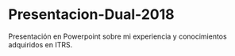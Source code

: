 # Presentacion-Dual-2018

Presentación en Powerpoint sobre mi experiencia y conocimientos adquiridos en ITRS.
